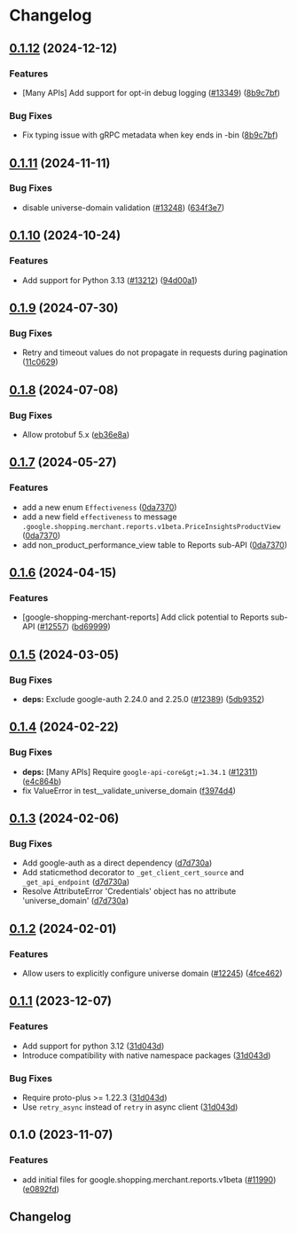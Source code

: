 # Changelog

## [0.1.12](https://github.com/googleapis/google-cloud-python/compare/google-shopping-merchant-reports-v0.1.11...google-shopping-merchant-reports-v0.1.12) (2024-12-12)


### Features

* [Many APIs] Add support for opt-in debug logging ([#13349](https://github.com/googleapis/google-cloud-python/issues/13349)) ([8b9c7bf](https://github.com/googleapis/google-cloud-python/commit/8b9c7bf3bb1c4f0beabd71a45c469fcedb19a2c8))


### Bug Fixes

* Fix typing issue with gRPC metadata when key ends in -bin ([8b9c7bf](https://github.com/googleapis/google-cloud-python/commit/8b9c7bf3bb1c4f0beabd71a45c469fcedb19a2c8))

## [0.1.11](https://github.com/googleapis/google-cloud-python/compare/google-shopping-merchant-reports-v0.1.10...google-shopping-merchant-reports-v0.1.11) (2024-11-11)


### Bug Fixes

* disable universe-domain validation ([#13248](https://github.com/googleapis/google-cloud-python/issues/13248)) ([634f3e7](https://github.com/googleapis/google-cloud-python/commit/634f3e740926506654efa82a4f7a8d5f7e3cf6ba))

## [0.1.10](https://github.com/googleapis/google-cloud-python/compare/google-shopping-merchant-reports-v0.1.9...google-shopping-merchant-reports-v0.1.10) (2024-10-24)


### Features

* Add support for Python 3.13 ([#13212](https://github.com/googleapis/google-cloud-python/issues/13212)) ([94d00a1](https://github.com/googleapis/google-cloud-python/commit/94d00a126aa436513d23b25993b7fdc106809441))

## [0.1.9](https://github.com/googleapis/google-cloud-python/compare/google-shopping-merchant-reports-v0.1.8...google-shopping-merchant-reports-v0.1.9) (2024-07-30)


### Bug Fixes

* Retry and timeout values do not propagate in requests during pagination ([11c0629](https://github.com/googleapis/google-cloud-python/commit/11c06293cef3391f5fb433d5de26c066943082d0))

## [0.1.8](https://github.com/googleapis/google-cloud-python/compare/google-shopping-merchant-reports-v0.1.7...google-shopping-merchant-reports-v0.1.8) (2024-07-08)


### Bug Fixes

* Allow protobuf 5.x ([eb36e8a](https://github.com/googleapis/google-cloud-python/commit/eb36e8a5e779717977132f605aa2ebc3cad78517))

## [0.1.7](https://github.com/googleapis/google-cloud-python/compare/google-shopping-merchant-reports-v0.1.6...google-shopping-merchant-reports-v0.1.7) (2024-05-27)


### Features

* add a new enum `Effectiveness` ([0da7370](https://github.com/googleapis/google-cloud-python/commit/0da7370d5d21557bb0c04b8c9b1c46c9a583ad1d))
* add a new field `effectiveness` to message `.google.shopping.merchant.reports.v1beta.PriceInsightsProductView` ([0da7370](https://github.com/googleapis/google-cloud-python/commit/0da7370d5d21557bb0c04b8c9b1c46c9a583ad1d))
* add non_product_performance_view table to Reports sub-API ([0da7370](https://github.com/googleapis/google-cloud-python/commit/0da7370d5d21557bb0c04b8c9b1c46c9a583ad1d))

## [0.1.6](https://github.com/googleapis/google-cloud-python/compare/google-shopping-merchant-reports-v0.1.5...google-shopping-merchant-reports-v0.1.6) (2024-04-15)


### Features

* [google-shopping-merchant-reports] Add click potential to Reports sub-API ([#12557](https://github.com/googleapis/google-cloud-python/issues/12557)) ([bd69999](https://github.com/googleapis/google-cloud-python/commit/bd69999f52d31437719c660fa2b0b389b0dfc23f))

## [0.1.5](https://github.com/googleapis/google-cloud-python/compare/google-shopping-merchant-reports-v0.1.4...google-shopping-merchant-reports-v0.1.5) (2024-03-05)


### Bug Fixes

* **deps:** Exclude google-auth 2.24.0 and 2.25.0 ([#12389](https://github.com/googleapis/google-cloud-python/issues/12389)) ([5db9352](https://github.com/googleapis/google-cloud-python/commit/5db93528a1ad20825d4d12dcf5fdf9624879f2ce))

## [0.1.4](https://github.com/googleapis/google-cloud-python/compare/google-shopping-merchant-reports-v0.1.3...google-shopping-merchant-reports-v0.1.4) (2024-02-22)


### Bug Fixes

* **deps:** [Many APIs] Require `google-api-core&gt;=1.34.1` ([#12311](https://github.com/googleapis/google-cloud-python/issues/12311)) ([e4c864b](https://github.com/googleapis/google-cloud-python/commit/e4c864b3e67c7f7f33dfb0d2107fa138492ad338))
* fix ValueError in test__validate_universe_domain ([f3974d4](https://github.com/googleapis/google-cloud-python/commit/f3974d46a9ba9f549e31251ebc2daeb6b9b4745a))

## [0.1.3](https://github.com/googleapis/google-cloud-python/compare/google-shopping-merchant-reports-v0.1.2...google-shopping-merchant-reports-v0.1.3) (2024-02-06)


### Bug Fixes

* Add google-auth as a direct dependency ([d7d730a](https://github.com/googleapis/google-cloud-python/commit/d7d730acd3b1da86b996fa18c81272f1c9a00406))
* Add staticmethod decorator to `_get_client_cert_source` and `_get_api_endpoint` ([d7d730a](https://github.com/googleapis/google-cloud-python/commit/d7d730acd3b1da86b996fa18c81272f1c9a00406))
* Resolve AttributeError 'Credentials' object has no attribute 'universe_domain' ([d7d730a](https://github.com/googleapis/google-cloud-python/commit/d7d730acd3b1da86b996fa18c81272f1c9a00406))

## [0.1.2](https://github.com/googleapis/google-cloud-python/compare/google-shopping-merchant-reports-v0.1.1...google-shopping-merchant-reports-v0.1.2) (2024-02-01)


### Features

* Allow users to explicitly configure universe domain ([#12245](https://github.com/googleapis/google-cloud-python/issues/12245)) ([4fce462](https://github.com/googleapis/google-cloud-python/commit/4fce46283482bc303fd9bf8b25c3e74b2e619d6c))

## [0.1.1](https://github.com/googleapis/google-cloud-python/compare/google-shopping-merchant-reports-v0.1.0...google-shopping-merchant-reports-v0.1.1) (2023-12-07)


### Features

* Add support for python 3.12 ([31d043d](https://github.com/googleapis/google-cloud-python/commit/31d043de5a0b8bd329e8d5a36e7811d5ea7bd7a1))
* Introduce compatibility with native namespace packages ([31d043d](https://github.com/googleapis/google-cloud-python/commit/31d043de5a0b8bd329e8d5a36e7811d5ea7bd7a1))


### Bug Fixes

* Require proto-plus &gt;= 1.22.3 ([31d043d](https://github.com/googleapis/google-cloud-python/commit/31d043de5a0b8bd329e8d5a36e7811d5ea7bd7a1))
* Use `retry_async` instead of `retry` in async client ([31d043d](https://github.com/googleapis/google-cloud-python/commit/31d043de5a0b8bd329e8d5a36e7811d5ea7bd7a1))

## 0.1.0 (2023-11-07)


### Features

* add initial files for google.shopping.merchant.reports.v1beta ([#11990](https://github.com/googleapis/google-cloud-python/issues/11990)) ([e0892fd](https://github.com/googleapis/google-cloud-python/commit/e0892fdc069b6c2a5b5c94a23f27482a63622fde))

## Changelog

